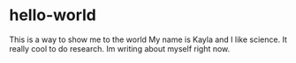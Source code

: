 # hello-world
This is a way to show  me to the world
My name is Kayla and I like science. It really cool to do research. Im writing about myself right now.
